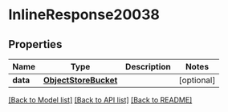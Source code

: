 # InlineResponse20038

## Properties
Name | Type | Description | Notes
------------ | ------------- | ------------- | -------------
**data** | [**ObjectStoreBucket**](ObjectStoreBucket.md) |  | [optional] 

[[Back to Model list]](../README.md#documentation-for-models) [[Back to API list]](../README.md#documentation-for-api-endpoints) [[Back to README]](../README.md)

